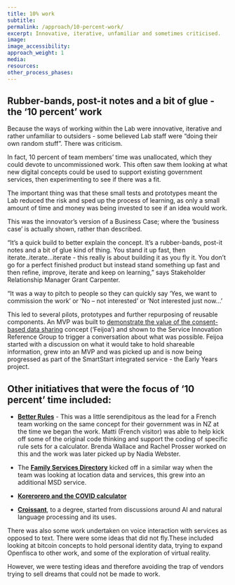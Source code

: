 ```yaml
---
title: 10% work
subtitle:
permalink: /approach/10-percent-work/
excerpt: Innovative, iterative, unfamiliar and sometimes criticised.
image:
image_accessibility:
approach_weight: 1
media:
resources:
other_process_phases:
---
```


## Rubber-bands, post-it notes and a bit of glue - the ‘10 percent’ work

Because the ways of working within the Lab were innovative, iterative and rather unfamiliar to outsiders - some believed Lab staff were “doing their own random stuff”. There was criticism.

In fact, 10 percent of team members’ time was unallocated, which they could devote to uncommissioned work. This often saw them looking at what new digital concepts could be used to support existing government services, then experimenting to see if there was a fit.

The important thing was that these small tests and prototypes meant the Lab reduced the risk and sped up the process of learning, as only a small amount of time and money was being invested to see if an idea would work.

This was the innovator’s version of a Business Case; where the ‘business case’ is actually shown, rather than described.

“It’s a quick build to better explain the concept. It’s a rubber-bands, post-it notes and a bit of glue kind of thing. You stand it up fast, then iterate..iterate...iterate - this really is about building it as you fly it. You don’t go for a perfect finished product but instead stand something up fast and then refine, improve, iterate and keep on learning,” says Stakeholder Relationship Manager Grant Carpenter.

“It was a way to pitch to people so they can quickly say ‘Yes, we want to commission the work’ or ‘No – not interested’ or ‘Not interested just now…’

This led to several pilots, prototypes and further repurposing of reusable components. An MVP was built to [demonstrate the value of the consent-based data sharing](/projects/consent-based-sharing/) concept (‘Feijoa’) and shown to the Service Innovation Reference Group to trigger a conversation about what was possible. Feijoa started with a discussion on what it would take to hold shareable information, grew into an MVP and was picked up and is now being progressed as part of the SmartStart integrated service - the Early Years project.

## Other initiatives that were the focus of ‘10 percent’ time included:

- **[Better Rules](/projects/legislation-as-code/)** - This was a little serendipitous as the lead for a French team working on the same concept for their government was in NZ at the time we began the work. Matti (French visitor) was able to help kick off some of the original code thinking and support the coding of specific rule sets for a calculator. Brenda Wallace and Rachel Prosser worked on this and the work was later picked up by Nadia Webster.

- The **[Family Services Directory](https://github.com/ServiceInnovationLab/FamilyServiceDirectorySearchinator-archived)** kicked off in a similar way when the team was looking at location data and services, this grew into an additional MSD service.

- **[Korerorero and the COVID calculator](/projects/covid/)**

- **[Croissant](/projects/youth-voice/)**, to a degree, started from discussions around AI and natural language processing and its uses.

There was also some work undertaken on voice interaction with services as opposed to text.
There were some ideas that did not fly.These included looking at bitcoin concepts to hold personal identity data, trying to expand Openfisca to other work, and some of the exploration of virtual reality.

However, we were testing ideas and therefore avoiding the trap of vendors trying to sell dreams that could not be made to work.
